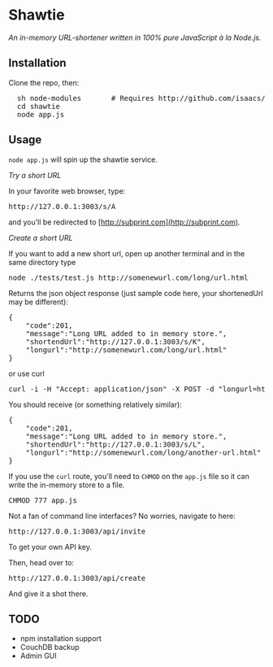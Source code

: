 Shawtie
===================

_An in-memory URL-shortener written in 100% pure JavaScript à la Node.js._

Installation
---------------------
Clone the repo, then:
<pre>
  sh node-modules  		# Requires http://github.com/isaacs/npm
  cd shawtie
  node app.js
</pre>

Usage
----------------------
<code>node app.js</code> will spin up the shawtie service.

*Try a short URL*

In your favorite web browser, type:

<pre>
http://127.0.0.1:3003/s/A
</pre>

and you'll be redirected to [http://subprint.com](http://subprint.com).

*Create a short URL*

If you want to add a new short url, open up another terminal and in the same directory type

<pre>
node ./tests/test.js http://somenewurl.com/long/url.html
</pre>

Returns the json object response (just sample code here, your shortenedUrl may be different):
<pre>
{
	"code":201,
	"message":"Long URL added to in memory store.",
	"shortendUrl":"http://127.0.0.1:3003/s/K",
	"longurl":"http://somenewurl.com/long/url.html"
}
</pre>

or use curl
<pre>
curl -i -H "Accept: application/json" -X POST -d "longurl=http://somenewurl.com/long/another-url.html" http://127.0.0.1:3003/api/create?apikey=823776525776c8f23a87176c59d25759da7a52c4
</pre>

You should receive (or something relatively similar):
<pre>
{
	"code":201,
	"message":"Long URL added to in memory store.",
	"shortendUrl":"http://127.0.0.1:3003/s/L",
	"longurl":"http://somenewurl.com/long/another-url.html"
}
</pre>

If you use the <code>curl</code> route, you'll need to <code>CHMOD</code> on the <code>app.js</code> file so it can write the in-memory store to a file.

<pre>
CHMOD 777 app.js
</pre>

Not a fan of command line interfaces?  No worries, navigate to here:

<pre>http://127.0.0.1:3003/api/invite</pre>

To get your own API key.

Then, head over to:

<pre>http://127.0.0.1:3003/api/create</pre>

And give it a shot there.

TODO
----------------------
- npm installation support
- CouchDB backup
- Admin GUI